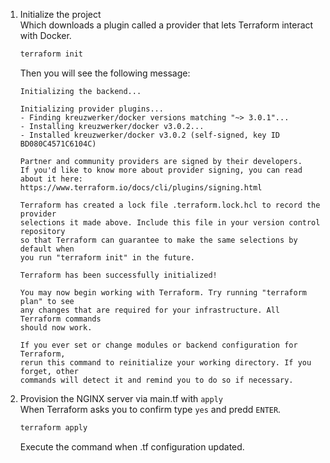 1. Initialize the project\
    Which downloads a plugin called a provider that lets Terraform interact with Docker.

    ```sh
    terraform init
    ```

    Then you will see the following message:

    ```text
    Initializing the backend...

    Initializing provider plugins...
    - Finding kreuzwerker/docker versions matching "~> 3.0.1"...
    - Installing kreuzwerker/docker v3.0.2...
    - Installed kreuzwerker/docker v3.0.2 (self-signed, key ID BD080C4571C6104C)

    Partner and community providers are signed by their developers.
    If you'd like to know more about provider signing, you can read about it here:
    https://www.terraform.io/docs/cli/plugins/signing.html

    Terraform has created a lock file .terraform.lock.hcl to record the provider
    selections it made above. Include this file in your version control repository
    so that Terraform can guarantee to make the same selections by default when
    you run "terraform init" in the future.

    Terraform has been successfully initialized!

    You may now begin working with Terraform. Try running "terraform plan" to see
    any changes that are required for your infrastructure. All Terraform commands
    should now work.

    If you ever set or change modules or backend configuration for Terraform,
    rerun this command to reinitialize your working directory. If you forget, other
    commands will detect it and remind you to do so if necessary.
    ```

2. Provision the NGINX server via main.tf with ```apply```\
    When Terraform asks you to confirm type ```yes``` and predd ```ENTER```.

    ```sh
    terraform apply
    ```

    Execute the command when .tf configuration updated.